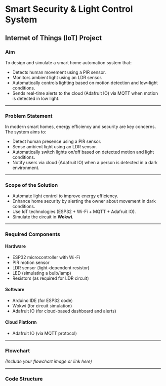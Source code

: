 # Smart Security & Light Control System

## Internet of Things (IoT) Project

### Aim
To design and simulate a smart home automation system that:
- Detects human movement using a PIR sensor.
- Monitors ambient light using an LDR sensor.
- Automatically controls lighting based on motion detection and low-light conditions.
- Sends real-time alerts to the cloud (Adafruit IO) via MQTT when motion is detected in low light.

---

### Problem Statement
In modern smart homes, energy efficiency and security are key concerns. The system aims to:
- Detect human presence using a PIR sensor.
- Sense ambient light using an LDR sensor.
- Automatically switch lights on/off based on detected motion and light conditions.
- Notify users via cloud (Adafruit IO) when a person is detected in a dark environment.

---

### Scope of the Solution
- Automate light control to improve energy efficiency.
- Enhance home security by alerting the owner about movement in dark conditions.
- Use IoT technologies (ESP32 + Wi-Fi + MQTT + Adafruit IO).
- Simulate the circuit in **Wokwi**.

---

### Required Components

#### Hardware
- ESP32 microcontroller with Wi-Fi
- PIR motion sensor
- LDR sensor (light-dependent resistor)
- LED (simulating a bulb/lamp)
- Resistors (as required for LDR circuit)

#### Software
- Arduino IDE (for ESP32 code)
- Wokwi (for circuit simulation)
- Adafruit IO (for cloud-based dashboard and alerts)

#### Cloud Platform
- Adafruit IO (via MQTT protocol)

---

### Flowchart
*(Include your flowchart image or link here)*

---

### Code Structure

